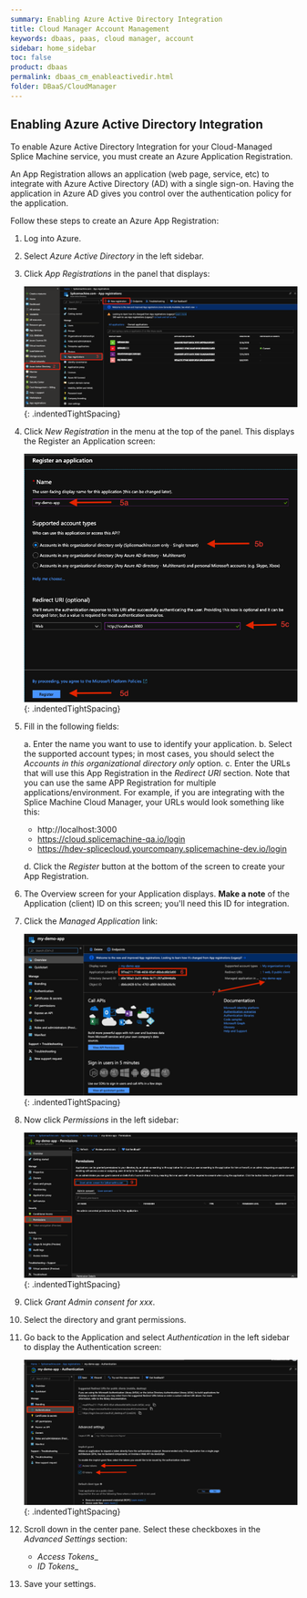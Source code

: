 ```yaml
---
summary: Enabling Azure Active Directory Integration
title: Cloud Manager Account Management
keywords: dbaas, paas, cloud manager, account
sidebar: home_sidebar
toc: false
product: dbaas
permalink: dbaas_cm_enableactivedir.html
folder: DBaaS/CloudManager
---
```

<section>
<div class="TopicContent" data-swiftype-index="true" markdown="1">

# Enabling Azure Active Directory Integration

To enable Azure Active Directory Integration for your Cloud-Managed Splice Machine service, you must create an Azure Application Registration.

An App Registration allows an application (web page, service, etc) to integrate with Azure Active Directory (AD) with a single sign-on.  Having the application in Azure AD gives you control over the authentication policy for the application.

Follow these steps to create an Azure App Registration:

<div class="opsStepsList" markdown="1">

1.  Log into Azure.
2.  Select _Azure Active Directory_ in the left sidebar.
3.  Click _App Registrations_ in the panel that displays:

    ![](images/AzureAppReg1.png){: .indentedTightSpacing}

4.  Click _New Registration_ in the menu at the top of the panel. This displays the <span class="ConsoleLink">Register an Application screen:

    ![](images/AzureAppReg2.png){: .indentedTightSpacing}

5.  Fill in the following fields:

    a. Enter the name you want to use to identify your application.
    b. Select the supported account types; in most cases, you should select the _Accounts in this organizational directory only_ option.
    c. Enter the URLs that will use this App Registration in the _Redirect URI_ section.  Note that you can use the same APP Registration for multiple applications/environment.  For example, if you are integrating with the Splice Machine Cloud Manager, your URLs would look something like this:

       * http://localhost:3000
       * https://cloud.splicemachine-qa.io/login
       * https://hdev-splicecloud.yourcompany.splicemachine-dev.io/login

    d. Click the _Register_ button at the bottom of the screen to create your App Registration.

6.  The <span class="ConsoleLink">Overview</span> screen for your Application displays. __Make a note__ of the Application (client) ID on this screen; you'll need this ID for integration.

7.  Click the _Managed Application_ link:

    ![](images/AzureAppReg3.png){: .indentedTightSpacing}

8.  Now click _Permissions_ in the left sidebar:

    ![](images/AzureAppReg4.png){: .indentedTightSpacing}

9.  Click _Grant Admin consent for xxx_.
10. Select the directory and grant permissions.
11. Go back to the Application and select _Authentication_ in the left sidebar to display the <span class="ConsoleLink">Authentication</span> screen:

    ![](images/AzureAppReg5.png){: .indentedTightSpacing}

12. Scroll down in the center pane. Select these checkboxes in the _Advanced Settings_ section:

    * _Access Tokens__
    * _ID Tokens__

13. Save your settings.
</div>

</div>
</section>
